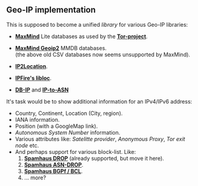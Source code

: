 ## Geo-IP implementation

This is supposed to become a unified *library* for various
Geo-IP libraries:

 * **[MaxMind](http://www.maxmind.com)** Lite databases
   as used by the **[Tor-project](https://gitweb.torproject.org/tor.git/plain/src/config/)**.

 * **[MaxMind Geoip2](http://www.maxmind.com)** MMDB databases.<br>
   (the above old CSV databases now seems unsupported by MaxMind).

 * **[IP2Location](https://github.com/chrislim2888/IP2Location-C-Library)**.

 * **[IPFire's libloc](https://git.ipfire.org/?p=location/libloc.git;a=summary)**.

 * **[DB-IP](https://db-ip.com/db/)** and **[IP-to-ASN](https://db-ip.com/db/download/ip-to-asn-lite/)**


It's task would be to show additional information for an IPv4/IPv6 address:
 * Country, Continent, Location (City, region).
 * IANA information.
 * Position (with a GoogleMap link).
 * *Autonomous System Number* information.
 * Various attributes like: *Satelitte provider*, *Anonymous Proxy*, *Tor exit node* etc.
 * And perhaps support for various block-list. Like:
    1) **[Spamhaus DROP](http://www.spamhaus.org/drop/)** (already supported, but move it here).
    2) **[Spamhaus ASN-DROP](https://www.spamhaus.org/drop/)**.
    3) **[Spamhaus BGPf / BCL](https://www.spamhaus.org/bgpf/)**.
    4) ... more?


